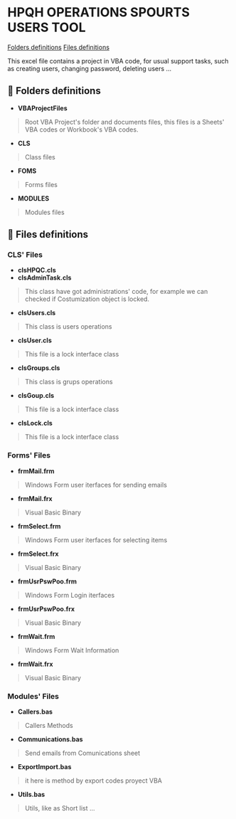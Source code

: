 # HPQH OPERATIONS SPOURTS USERS TOOL

[Folders definitions](#file_folder-folders-definitions)
[Files definitions](#](#page_facing_up-files-definitions))


This excel file contains a project in VBA code, for usual support tasks, such as creating users, changing password, deleting users ...

## :file_folder: Folders definitions

- **VBAProjectFiles**
> Root VBA Project's folder and documents files, this files is a Sheets' VBA codes or Workbook's VBA codes. 
- **CLS**  
> Class files
- **FOMS**  
> Forms files
- **MODULES**  
> Modules files

## :page_facing_up: Files definitions
### CLS' Files

 - **clsHPQC.cls**
 - **clsAdminTask.cls** 
 > This class have got administrations' code, for example we can checked if Costumization object is locked. 
 - **clsUsers.cls** 
 > This class is users operations
 - **clsUser.cls** 
 > This file is a lock interface class 
 - **clsGroups.cls** 
 > This class is grups operations
 - **clsGoup.cls** 
 > This file is a lock interface class 
 - **clsLock.cls** 
 > This file is a lock interface class 
    
### Forms' Files
 - **frmMail.frm** 
 > Windows Form user iterfaces for sending emails
 - **frmMail.frx** 
 > Visual Basic Binary
 - **frmSelect.frm** 
 > Windows Form user iterfaces for selecting items
 - **frmSelect.frx** 
 > Visual Basic Binary
 - **frmUsrPswPoo.frm** 
 > Windows Form Login iterfaces 
 - **frmUsrPswPoo.frx**  
 > Visual Basic Binary
 - **frmWait.frm**  
 > Windows Form Wait Information
 - **frmWait.frx** 
 > Visual Basic Binary

### Modules' Files
 - **Callers.bas** 
 > Callers Methods  
 - **Communications.bas** 
 > Send emails from Comunications sheet
 - **ExportImport.bas** 
 > it here is method by export codes proyect VBA
 - **Utils.bas** 
 > Utils, like as Short list ... 



        
 
